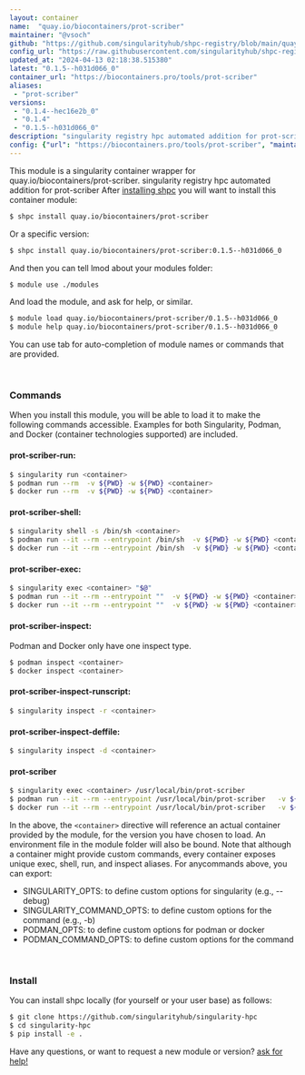 ```yaml
---
layout: container
name:  "quay.io/biocontainers/prot-scriber"
maintainer: "@vsoch"
github: "https://github.com/singularityhub/shpc-registry/blob/main/quay.io/biocontainers/prot-scriber/container.yaml"
config_url: "https://raw.githubusercontent.com/singularityhub/shpc-registry/main/quay.io/biocontainers/prot-scriber/container.yaml"
updated_at: "2024-04-13 02:18:38.515380"
latest: "0.1.5--h031d066_0"
container_url: "https://biocontainers.pro/tools/prot-scriber"
aliases:
 - "prot-scriber"
versions:
 - "0.1.4--hec16e2b_0"
 - "0.1.4"
 - "0.1.5--h031d066_0"
description: "singularity registry hpc automated addition for prot-scriber"
config: {"url": "https://biocontainers.pro/tools/prot-scriber", "maintainer": "@vsoch", "description": "singularity registry hpc automated addition for prot-scriber", "latest": {"0.1.5--h031d066_0": "sha256:37e9c3279b857cbff1dbe0522a197e59ae62359e75b4dfba15a8e2b2693e9f7d"}, "tags": {"0.1.4--hec16e2b_0": "sha256:8c825e56691649ace668e3019ce802672dc32ee8208bc7d0edfe55174b15c49b", "0.1.4": "sha256:f17169034256a1d61c1cd1a4f71a025d356f26f665ca5c9a4c0c1a4df326b7f1", "0.1.5--h031d066_0": "sha256:37e9c3279b857cbff1dbe0522a197e59ae62359e75b4dfba15a8e2b2693e9f7d"}, "docker": "quay.io/biocontainers/prot-scriber", "aliases": {"prot-scriber": "/usr/local/bin/prot-scriber"}}
---
```


This module is a singularity container wrapper for quay.io/biocontainers/prot-scriber.
singularity registry hpc automated addition for prot-scriber
After [installing shpc](#install) you will want to install this container module:


```bash
$ shpc install quay.io/biocontainers/prot-scriber
```

Or a specific version:

```bash
$ shpc install quay.io/biocontainers/prot-scriber:0.1.5--h031d066_0
```

And then you can tell lmod about your modules folder:

```bash
$ module use ./modules
```

And load the module, and ask for help, or similar.

```bash
$ module load quay.io/biocontainers/prot-scriber/0.1.5--h031d066_0
$ module help quay.io/biocontainers/prot-scriber/0.1.5--h031d066_0
```

You can use tab for auto-completion of module names or commands that are provided.

<br>

### Commands

When you install this module, you will be able to load it to make the following commands accessible.
Examples for both Singularity, Podman, and Docker (container technologies supported) are included.

#### prot-scriber-run:

```bash
$ singularity run <container>
$ podman run --rm  -v ${PWD} -w ${PWD} <container>
$ docker run --rm  -v ${PWD} -w ${PWD} <container>
```

#### prot-scriber-shell:

```bash
$ singularity shell -s /bin/sh <container>
$ podman run --it --rm --entrypoint /bin/sh  -v ${PWD} -w ${PWD} <container>
$ docker run --it --rm --entrypoint /bin/sh  -v ${PWD} -w ${PWD} <container>
```

#### prot-scriber-exec:

```bash
$ singularity exec <container> "$@"
$ podman run --it --rm --entrypoint ""  -v ${PWD} -w ${PWD} <container> "$@"
$ docker run --it --rm --entrypoint ""  -v ${PWD} -w ${PWD} <container> "$@"
```

#### prot-scriber-inspect:

Podman and Docker only have one inspect type.

```bash
$ podman inspect <container>
$ docker inspect <container>
```

#### prot-scriber-inspect-runscript:

```bash
$ singularity inspect -r <container>
```

#### prot-scriber-inspect-deffile:

```bash
$ singularity inspect -d <container>
```


#### prot-scriber

```bash
$ singularity exec <container> /usr/local/bin/prot-scriber
$ podman run --it --rm --entrypoint /usr/local/bin/prot-scriber   -v ${PWD} -w ${PWD} <container> -c " $@"
$ docker run --it --rm --entrypoint /usr/local/bin/prot-scriber   -v ${PWD} -w ${PWD} <container> -c " $@"
```



In the above, the `<container>` directive will reference an actual container provided
by the module, for the version you have chosen to load. An environment file in the
module folder will also be bound. Note that although a container
might provide custom commands, every container exposes unique exec, shell, run, and
inspect aliases. For anycommands above, you can export:

 - SINGULARITY_OPTS: to define custom options for singularity (e.g., --debug)
 - SINGULARITY_COMMAND_OPTS: to define custom options for the command (e.g., -b)
 - PODMAN_OPTS: to define custom options for podman or docker
 - PODMAN_COMMAND_OPTS: to define custom options for the command

<br>

### Install

You can install shpc locally (for yourself or your user base) as follows:

```bash
$ git clone https://github.com/singularityhub/singularity-hpc
$ cd singularity-hpc
$ pip install -e .
```

Have any questions, or want to request a new module or version? [ask for help!](https://github.com/singularityhub/singularity-hpc/issues)